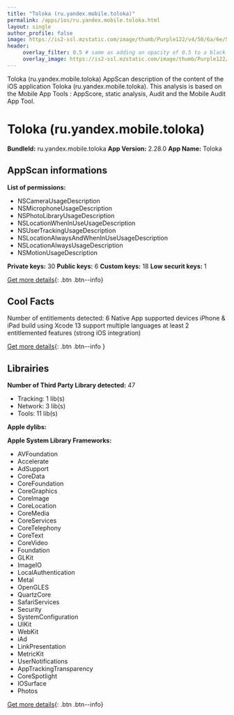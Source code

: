```yaml
---
title: "Toloka (ru.yandex.mobile.toloka)"
permalink: /apps/ios/ru.yandex.mobile.toloka.html
layout: single
author_profile: false
image: https://is2-ssl.mzstatic.com/image/thumb/Purple122/v4/50/6a/6e/506a6ef1-c531-d50a-d72b-409fc01ff330/AppIcon-1x_U007emarketing-0-7-0-85-220.png/512x512bb.jpg
header: 
     overlay_filter: 0.5 # same as adding an opacity of 0.5 to a black background
     overlay_image: https://is2-ssl.mzstatic.com/image/thumb/Purple122/v4/50/6a/6e/506a6ef1-c531-d50a-d72b-409fc01ff330/AppIcon-1x_U007emarketing-0-7-0-85-220.png/512x512bb.jpg
---
```

Toloka (ru.yandex.mobile.toloka) AppScan description of the content of the iOS application Toloka (ru.yandex.mobile.toloka). This analysis is based on the Mobile App Tools : AppScore, static analysis, Audit and the Mobile Audit App Tool.

# Toloka (ru.yandex.mobile.toloka)

**BundleId:** ru.yandex.mobile.toloka
**App Version:** 2.28.0
**App Name:** Toloka


## AppScan informations 

**List of permissions:** 
- NSCameraUsageDescription
- NSMicrophoneUsageDescription
- NSPhotoLibraryUsageDescription
- NSLocationWhenInUseUsageDescription
- NSUserTrackingUsageDescription
- NSLocationAlwaysAndWhenInUseUsageDescription
- NSLocationAlwaysUsageDescription
- NSMotionUsageDescription
  
  
**Private keys:** 30
**Public keys:** 6
**Custom keys:** 18
**Low securit keys:** 1
  
[Get more details](/pricing.html){: .btn .btn--info}

## Cool Facts

Number of entitlements detected: 6
Native App
supported devices iPhone & iPad
build using Xcode 13
support multiple languages
at least 2 entitlemented features (strong iOS integration)
  
[Get more details](/pricing.html){: .btn .btn--info }

## Librairies 
**Number of Third Party Library detected:** 47
- Tracking: 1 lib(s)
- Network: 3 lib(s)
- Tools: 11 lib(s)


**Apple dylibs:**


**Apple System Library Frameworks:**
- AVFoundation
- Accelerate
- AdSupport
- CoreData
- CoreFoundation
- CoreGraphics
- CoreImage
- CoreLocation
- CoreMedia
- CoreServices
- CoreTelephony
- CoreText
- CoreVideo
- Foundation
- GLKit
- ImageIO
- LocalAuthentication
- Metal
- OpenGLES
- QuartzCore
- SafariServices
- Security
- SystemConfiguration
- UIKit
- WebKit
- iAd
- LinkPresentation
- MetricKit
- UserNotifications
- AppTrackingTransparency
- CoreSpotlight
- IOSurface
- Photos


  
[Get more details](/pricing.html){: .btn .btn--info}

